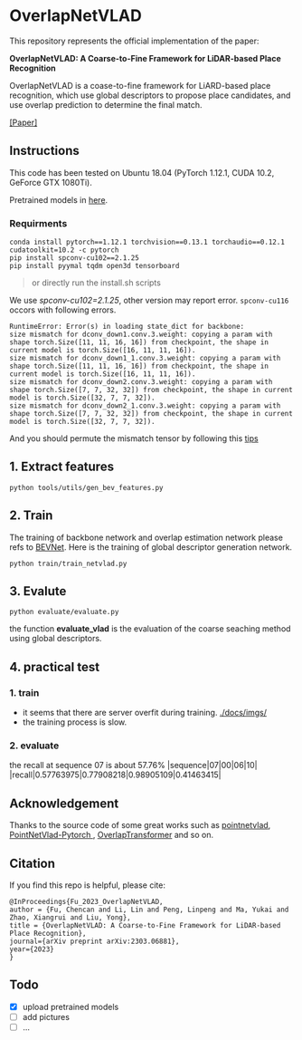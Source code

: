 # OverlapNetVLAD

This repository represents the official implementation of the paper:

**OverlapNetVLAD: A Coarse-to-Fine Framework for LiDAR-based Place Recognition**


OverlapNetVLAD is a coase-to-fine framework for LiARD-based place recognition, which use global descriptors to propose place candidates, and use overlap prediction to determine the final match.

[[Paper]](https://arxiv.org/abs/2303.06881)

## Instructions

This code has been tested on Ubuntu 18.04 (PyTorch 1.12.1, CUDA 10.2, GeForce GTX 1080Ti).

Pretrained models in [here](https://drive.google.com/drive/folders/1LEGhH38SB9Y7ia_ovYtQ3NzqRMfwJCt1?usp=sharing).

### Requirments

```shell
conda install pytorch==1.12.1 torchvision==0.13.1 torchaudio==0.12.1 cudatoolkit=10.2 -c pytorch
pip install spconv-cu102==2.1.25
pip install pyymal tqdm open3d tensorboard
```
> or directly run the install.sh scripts

We use *spconv-cu102=2.1.25*, other version may report error. 
`spconv-cu116` occors with following errors.

```
RuntimeError: Error(s) in loading state_dict for backbone:
size mismatch for dconv_down1.conv.3.weight: copying a param with shape torch.Size([11, 11, 16, 16]) from checkpoint, the shape in current model is torch.Size([16, 11, 11, 16]).
size mismatch for dconv_down1_1.conv.3.weight: copying a param with shape torch.Size([11, 11, 16, 16]) from checkpoint, the shape in current model is torch.Size([16, 11, 11, 16]).
size mismatch for dconv_down2.conv.3.weight: copying a param with shape torch.Size([7, 7, 32, 32]) from checkpoint, the shape in current model is torch.Size([32, 7, 7, 32]).
size mismatch for dconv_down2_1.conv.3.weight: copying a param with shape torch.Size([7, 7, 32, 32]) from checkpoint, the shape in current model is torch.Size([32, 7, 7, 32]).
```
And you should permute the mismatch tensor by following this [tips](https://github.com/traveller59/spconv/issues/605#issuecomment-1678641998)

## 1. Extract features

```shell
python tools/utils/gen_bev_features.py
```

## 2. Train

The training of backbone network and overlap estimation network please refs to [BEVNet](https://github.com/lilin-hitcrt/BEVNet). Here is the training of global descriptor generation network.

```shell
python train/train_netvlad.py
```

## 3. Evalute

```shell
python evaluate/evaluate.py
```

the function **evaluate_vlad** is the evaluation of the coarse seaching method using global descriptors.

## 4. practical test

### 1. train
+ it seems that there are server overfit during training.
[./docs/imgs/](20231201-215957_recall.jpg)
+ the training process is slow.

### 2. evaluate
the recall at sequence 07 is about 57.76%
|sequence|07|00|06|10|
|recall|0.57763975|0.77908218|0.98905109|0.41463415|

## Acknowledgement

Thanks to the source code of some great works such as [pointnetvlad](https://github.com/mikacuy/pointnetvlad), [PointNetVlad-Pytorch
](https://github.com/cattaneod/PointNetVlad-Pytorch), [OverlapTransformer](https://github.com/haomo-ai/OverlapTransformer) and so on.


## Citation

If you find this repo is helpful, please cite:


```
@InProceedings{Fu_2023_OverlapNetVLAD,
author = {Fu, Chencan and Li, Lin and Peng, Linpeng and Ma, Yukai and Zhao, Xiangrui and Liu, Yong},
title = {OverlapNetVLAD: A Coarse-to-Fine Framework for LiDAR-based Place Recognition},
journal={arXiv preprint arXiv:2303.06881},
year={2023}
}
```

## Todo

- [x] upload pretrained models
- [ ] add pictures
- [ ] ...
